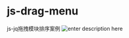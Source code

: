 # js-drag-menu
js-jq拖拽模块排序案例
![enter description here][1]


  [1]: ./images/QQ%E5%9B%BE%E7%89%8720190412145414.png "QQ图片20190412145414.png"
